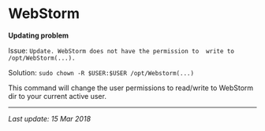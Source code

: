 # WebStorm

__Updating problem__

Issue:
`Update. WebStorm does not have the permission to 
write to /opt/WebStorm(...).`

Solution:
`sudo chown -R $USER:$USER /opt/Webstorm(...)`

This command will change the user permissions
to read/write to WebStorm dir to your current
active user.

---
_Last update: 15 Mar 2018_ 
